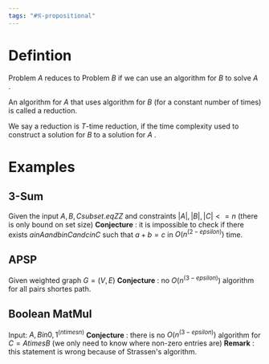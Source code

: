 ```yaml
---
tags: "#𝔑-propositional"
---
```

# Defintion

Problem $A$ reduces to Problem $B$ if we can use an algorithm for $B$ to solve $A$ . 

An algorithm for $A$ that uses algorithm for $B$ (for a constant number of times) is called a reduction. 

We say a reduction is $T$-time reduction, if the time complexity used to construct a solution for $B$ to a solution for $A$ . 

# Examples

## 3-Sum

Given the input $A,B,C subset.eq ZZ$ and constraints $|A|,|B|,|C| <= n$ 
(there is only bound on set size)
**Conjecture** : it is impossible to check if there exists $a in A and b in C and c in C$ such that $a + b = c$ in $O(n^(2-epsilon))$ time. 

## APSP

Given weighted graph $G=(V, E)$ 
**Conjecture** : no $O(n^(3-epsilon))$ algorithm for all pairs shortes path. 

## Boolean MatMul

Input: $A, B in {0, 1}^(n times n)$ 
**Conjecture** : there is no $O(n^(3-epsilon))$ algorithm for $C = A times B$ (we only need to know where non-zero entries are) 
**Remark** : this statement is wrong because of Strassen's algorithm. 

